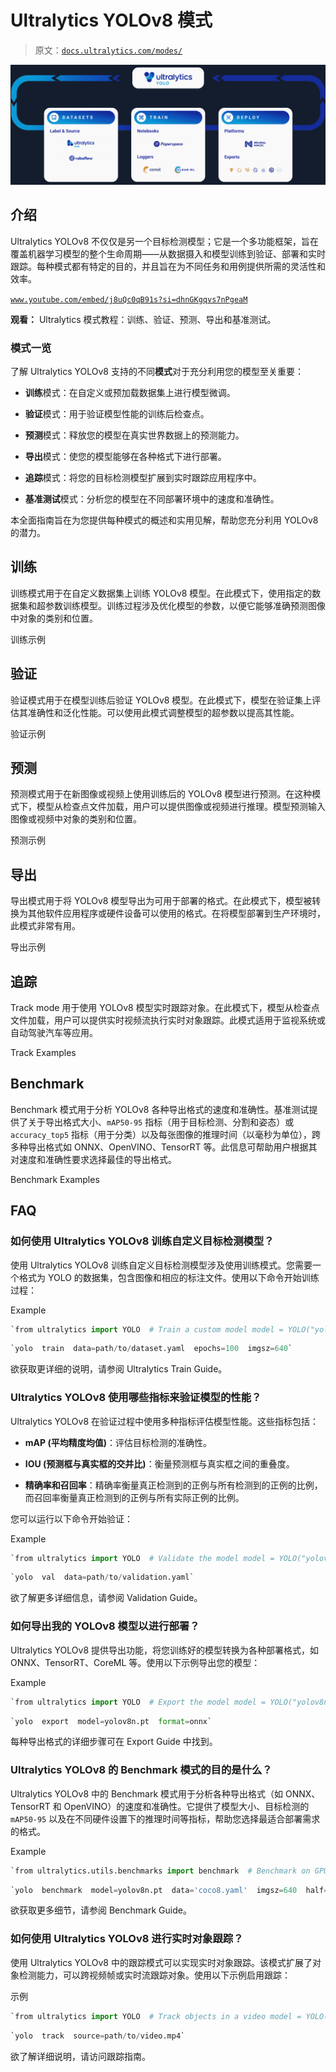 # Ultralytics YOLOv8 模式

> 原文：[`docs.ultralytics.com/modes/`](https://docs.ultralytics.com/modes/)

![Ultralytics YOLO 生态系统与集成](img/1933b0eeaf180eaa6d0c37f29931fb7d.png)

## 介绍

Ultralytics YOLOv8 不仅仅是另一个目标检测模型；它是一个多功能框架，旨在覆盖机器学习模型的整个生命周期——从数据摄入和模型训练到验证、部署和实时跟踪。每种模式都有特定的目的，并且旨在为不同任务和用例提供所需的灵活性和效率。

[`www.youtube.com/embed/j8uQc0qB91s?si=dhnGKgqvs7nPgeaM`](https://www.youtube.com/embed/j8uQc0qB91s?si=dhnGKgqvs7nPgeaM)

**观看：** Ultralytics 模式教程：训练、验证、预测、导出和基准测试。

### 模式一览

了解 Ultralytics YOLOv8 支持的不同**模式**对于充分利用您的模型至关重要：

+   **训练**模式：在自定义或预加载数据集上进行模型微调。

+   **验证**模式：用于验证模型性能的训练后检查点。

+   **预测**模式：释放您的模型在真实世界数据上的预测能力。

+   **导出**模式：使您的模型能够在各种格式下进行部署。

+   **追踪**模式：将您的目标检测模型扩展到实时跟踪应用程序中。

+   **基准测试**模式：分析您的模型在不同部署环境中的速度和准确性。

本全面指南旨在为您提供每种模式的概述和实用见解，帮助您充分利用 YOLOv8 的潜力。

## 训练

训练模式用于在自定义数据集上训练 YOLOv8 模型。在此模式下，使用指定的数据集和超参数训练模型。训练过程涉及优化模型的参数，以便它能够准确预测图像中对象的类别和位置。

训练示例

## 验证

验证模式用于在模型训练后验证 YOLOv8 模型。在此模式下，模型在验证集上评估其准确性和泛化性能。可以使用此模式调整模型的超参数以提高其性能。

验证示例

## 预测

预测模式用于在新图像或视频上使用训练后的 YOLOv8 模型进行预测。在这种模式下，模型从检查点文件加载，用户可以提供图像或视频进行推理。模型预测输入图像或视频中对象的类别和位置。

预测示例

## 导出

导出模式用于将 YOLOv8 模型导出为可用于部署的格式。在此模式下，模型被转换为其他软件应用程序或硬件设备可以使用的格式。在将模型部署到生产环境时，此模式非常有用。

导出示例

## 追踪

Track mode 用于使用 YOLOv8 模型实时跟踪对象。在此模式下，模型从检查点文件加载，用户可以提供实时视频流执行实时对象跟踪。此模式适用于监视系统或自动驾驶汽车等应用。

Track Examples

## Benchmark

Benchmark 模式用于分析 YOLOv8 各种导出格式的速度和准确性。基准测试提供了关于导出格式大小、`mAP50-95` 指标（用于目标检测、分割和姿态）或 `accuracy_top5` 指标（用于分类）以及每张图像的推理时间（以毫秒为单位），跨多种导出格式如 ONNX、OpenVINO、TensorRT 等。此信息可帮助用户根据其对速度和准确性要求选择最佳的导出格式。

Benchmark Examples

## FAQ

### 如何使用 Ultralytics YOLOv8 训练自定义目标检测模型？

使用 Ultralytics YOLOv8 训练自定义目标检测模型涉及使用训练模式。您需要一个格式为 YOLO 的数据集，包含图像和相应的标注文件。使用以下命令开始训练过程：

Example

```py
`from ultralytics import YOLO  # Train a custom model model = YOLO("yolov8n.pt") model.train(data="path/to/dataset.yaml", epochs=100, imgsz=640)` 
```

```py
`yolo  train  data=path/to/dataset.yaml  epochs=100  imgsz=640` 
```

欲获取更详细的说明，请参阅 Ultralytics Train Guide。

### Ultralytics YOLOv8 使用哪些指标来验证模型的性能？

Ultralytics YOLOv8 在验证过程中使用多种指标评估模型性能。这些指标包括：

+   **mAP (平均精度均值)**：评估目标检测的准确性。

+   **IOU (预测框与真实框的交并比)**：衡量预测框与真实框之间的重叠度。

+   **精确率和召回率**：精确率衡量真正检测到的正例与所有检测到的正例的比例，而召回率衡量真正检测到的正例与所有实际正例的比例。

您可以运行以下命令开始验证：

Example

```py
`from ultralytics import YOLO  # Validate the model model = YOLO("yolov8n.pt") model.val(data="path/to/validation.yaml")` 
```

```py
`yolo  val  data=path/to/validation.yaml` 
```

欲了解更多详细信息，请参阅 Validation Guide。

### 如何导出我的 YOLOv8 模型以进行部署？

Ultralytics YOLOv8 提供导出功能，将您训练好的模型转换为各种部署格式，如 ONNX、TensorRT、CoreML 等。使用以下示例导出您的模型：

Example

```py
`from ultralytics import YOLO  # Export the model model = YOLO("yolov8n.pt") model.export(format="onnx")` 
```

```py
`yolo  export  model=yolov8n.pt  format=onnx` 
```

每种导出格式的详细步骤可在 Export Guide 中找到。

### Ultralytics YOLOv8 的 Benchmark 模式的目的是什么？

Ultralytics YOLOv8 中的 Benchmark 模式用于分析各种导出格式（如 ONNX、TensorRT 和 OpenVINO）的速度和准确性。它提供了模型大小、目标检测的 `mAP50-95` 以及在不同硬件设置下的推理时间等指标，帮助您选择最适合部署需求的格式。

Example

```py
`from ultralytics.utils.benchmarks import benchmark  # Benchmark on GPU benchmark(model="yolov8n.pt", data="coco8.yaml", imgsz=640, half=False, device=0)` 
```

```py
`yolo  benchmark  model=yolov8n.pt  data='coco8.yaml'  imgsz=640  half=False  device=0` 
```

欲获取更多细节，请参阅 Benchmark Guide。

### 如何使用 Ultralytics YOLOv8 进行实时对象跟踪？

使用 Ultralytics YOLOv8 中的跟踪模式可以实现实时对象跟踪。该模式扩展了对象检测能力，可以跨视频帧或实时流跟踪对象。使用以下示例启用跟踪：

示例

```py
`from ultralytics import YOLO  # Track objects in a video model = YOLO("yolov8n.pt") model.track(source="path/to/video.mp4")` 
```

```py
`yolo  track  source=path/to/video.mp4` 
```

欲了解详细说明，请访问跟踪指南。
